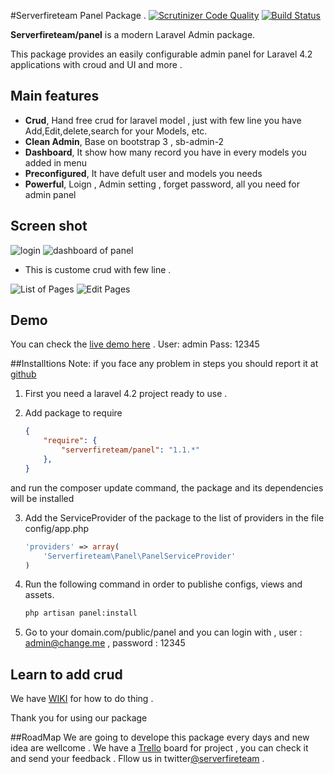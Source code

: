 #Serverfireteam Panel Package .
[![Scrutinizer Code Quality](https://scrutinizer-ci.com/g/serverfireteam/panel/badges/quality-score.png?b=master)](https://scrutinizer-ci.com/g/serverfireteam/panel/?branch=master)
[![Build Status](https://scrutinizer-ci.com/g/serverfireteam/panel/badges/build.png?b=master)](https://scrutinizer-ci.com/g/serverfireteam/panel/build-status/master)


**Serverfireteam/panel** is a modern Laravel Admin package. 

This package provides an easily configurable admin panel for Laravel 4.2 applications with croud and UI and more .

## Main features

- **Crud**, Hand free crud for laravel model , just with few line you have Add,Edit,delete,search for your Models, etc.
- **Clean Admin**, Base on bootstrap 3 , sb-admin-2 
- **Dashboard**, It show how many record you have in every models you added in menu 
- **Preconfigured**, It have defult user and models you needs
- **Powerful**, Loign , Admin setting , forget password, all you need for admin panel

## Screen shot 
![login](https://raw.githubusercontent.com/serverfireteam/panel/master/public/img/serverfire-panel-login.jpg)
![dashboard of panel](https://raw.githubusercontent.com/serverfireteam/panel/master/public/img/serverfire-panel-dashboard.jpg)

- This is custome crud with few line .

![List of Pages](https://raw.githubusercontent.com/serverfireteam/panel/master/public/img/serverfire-panel-crud.jpg)
![Edit Pages](https://raw.githubusercontent.com/serverfireteam/panel/master/public/img/serverfire-panel-crud-edit.jpg)

## Demo 
You can check the [live demo here](http://demo.serverfire.net/panel) .
User: admin
Pass: 12345 



##Installtions
Note: if you  face any problem in steps you should report it at [github](https://github.com/serverfireteam/panel/issues/new)


1. First you need a laravel 4.2 project ready to use . 

2.  Add package to require

    ```json
    {
        "require": {
            "serverfireteam/panel": "1.1.*"
        },
    }
    ```
and run the composer update command, the package and its dependencies will be installed


3.  Add the ServiceProvider of the package to the list of providers in the file config/app.php

    ```php
    'providers' => array(
        'Serverfireteam\Panel\PanelServiceProvider'
    )
    ```

4. Run the following command in order to publishe configs, views and assets.  

    ```bash
    php artisan panel:install

    ```

5. Go to your domain.com/public/panel and you can login with , user : admin@change.me , password : 12345


## Learn to add crud 
We have [WIKI](https://github.com/serverfireteam/panel/wiki) for how to do thing .

Thank you for using our package 

##RoadMap
We are going to develope this package every days and new idea are wellcome .
We have a [Trello](https://trello.com/b/RDZ6HdK9/framework) board for project , you can check it and send your feedback . 
Fllow us in twitter[@serverfireteam](http://twitter.com/serverfireteam) .

